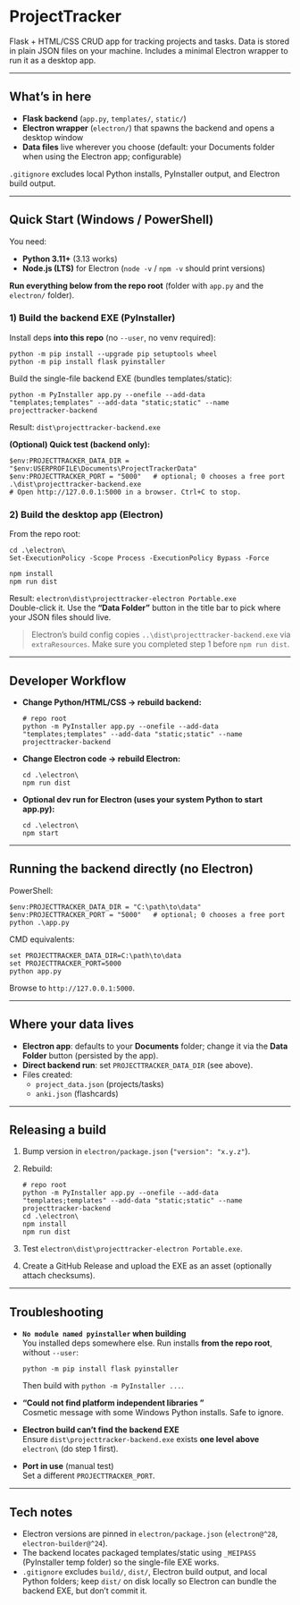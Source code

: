 # ProjectTracker

Flask + HTML/CSS CRUD app for tracking projects and tasks. Data is stored in plain JSON files on your machine. Includes a minimal Electron wrapper to run it as a desktop app.

---

## What’s in here

- **Flask backend** (`app.py`, `templates/`, `static/`)
- **Electron wrapper** (`electron/`) that spawns the backend and opens a desktop window
- **Data files** live wherever you choose (default: your Documents folder when using the Electron app; configurable)

`.gitignore` excludes local Python installs, PyInstaller output, and Electron build output.

---

## Quick Start (Windows / PowerShell)

You need:
- **Python 3.11+** (3.13 works)
- **Node.js (LTS)** for Electron (`node -v` / `npm -v` should print versions)

**Run everything below from the repo root** (folder with `app.py` and the `electron/` folder).

### 1) Build the backend EXE (PyInstaller)

Install deps **into this repo** (no `--user`, no venv required):

    python -m pip install --upgrade pip setuptools wheel
    python -m pip install flask pyinstaller

Build the single-file backend EXE (bundles templates/static):

    python -m PyInstaller app.py --onefile --add-data "templates;templates" --add-data "static;static" --name projecttracker-backend

Result: `dist\projecttracker-backend.exe`

**(Optional) Quick test (backend only):**

    $env:PROJECTTRACKER_DATA_DIR = "$env:USERPROFILE\Documents\ProjectTrackerData"
    $env:PROJECTTRACKER_PORT = "5000"   # optional; 0 chooses a free port
    .\dist\projecttracker-backend.exe
    # Open http://127.0.0.1:5000 in a browser. Ctrl+C to stop.

### 2) Build the desktop app (Electron)

From the repo root:

    cd .\electron\
    Set-ExecutionPolicy -Scope Process -ExecutionPolicy Bypass -Force
    
    npm install
    npm run dist

Result: `electron\dist\projecttracker-electron Portable.exe`  
Double-click it. Use the **“Data Folder”** button in the title bar to pick where your JSON files should live.

> Electron’s build config copies `..\dist\projecttracker-backend.exe` via `extraResources`. Make sure you completed step 1 before `npm run dist`.

---

## Developer Workflow

- **Change Python/HTML/CSS → rebuild backend:**

      # repo root
      python -m PyInstaller app.py --onefile --add-data "templates;templates" --add-data "static;static" --name projecttracker-backend

- **Change Electron code → rebuild Electron:**

      cd .\electron\
      npm run dist

- **Optional dev run for Electron (uses your system Python to start app.py):**

      cd .\electron\
      npm start

---

## Running the backend directly (no Electron)

PowerShell:

    $env:PROJECTTRACKER_DATA_DIR = "C:\path\to\data"
    $env:PROJECTTRACKER_PORT = "5000"   # optional; 0 chooses a free port
    python .\app.py

CMD equivalents:

    set PROJECTTRACKER_DATA_DIR=C:\path\to\data
    set PROJECTTRACKER_PORT=5000
    python app.py

Browse to `http://127.0.0.1:5000`.

---

## Where your data lives

- **Electron app**: defaults to your **Documents** folder; change it via the **Data Folder** button (persisted by the app).
- **Direct backend run**: set `PROJECTTRACKER_DATA_DIR` (see above).
- Files created:
  - `project_data.json` (projects/tasks)
  - `anki.json` (flashcards)

---

## Releasing a build

1. Bump version in `electron/package.json` (`"version": "x.y.z"`).
2. Rebuild:

       # repo root
       python -m PyInstaller app.py --onefile --add-data "templates;templates" --add-data "static;static" --name projecttracker-backend
       cd .\electron\
       npm install
       npm run dist

3. Test `electron\dist\projecttracker-electron Portable.exe`.
4. Create a GitHub Release and upload the EXE as an asset (optionally attach checksums).

---

## Troubleshooting

- **`No module named pyinstaller` when building**  
  You installed deps somewhere else. Run installs **from the repo root**, without `--user`:

      python -m pip install flask pyinstaller

  Then build with `python -m PyInstaller ...`.

- **“Could not find platform independent libraries <prefix>”**  
  Cosmetic message with some Windows Python installs. Safe to ignore.

- **Electron build can’t find the backend EXE**  
  Ensure `dist\projecttracker-backend.exe` exists **one level above** `electron\` (do step 1 first).

- **Port in use** (manual test)  
  Set a different `PROJECTTRACKER_PORT`.

---

## Tech notes

- Electron versions are pinned in `electron/package.json` (`electron@^28`, `electron-builder@^24`).
- The backend locates packaged templates/static using `_MEIPASS` (PyInstaller temp folder) so the single-file EXE works.
- `.gitignore` excludes `build/`, `dist/`, Electron build output, and local Python folders; keep `dist/` on disk locally so Electron can bundle the backend EXE, but don’t commit it.
